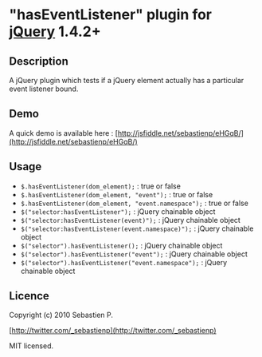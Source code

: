 "hasEventListener" plugin for [jQuery](http://jquery.com/) 1.4.2+
================================

Description
------------
A jQuery plugin which tests if a jQuery element actually has a particular event listener bound.

Demo
-----
A quick demo is available here : [http://jsfiddle.net/sebastienp/eHGqB/](http://jsfiddle.net/sebastienp/eHGqB/)

Usage
------
* `$.hasEventListener(dom_element);` : true or false
* `$.hasEventListener(dom_element, "event");` : true or false
* `$.hasEventListener(dom_element, "event.namespace");` : true or false
* `$("selector:hasEventListener");` : jQuery chainable object
* `$("selector:hasEventListener(event)");` : jQuery chainable object
* `$("selector:hasEventListener(event.namespace)");` : jQuery chainable object
* `$("selector").hasEventListener();` : jQuery chainable object
* `$("selector").hasEventListener("event");` : jQuery chainable object
* `$("selector").hasEventListener("event.namespace");` : jQuery chainable object

Licence
--------
Copyright (c) 2010 Sebastien P.

[http://twitter.com/_sebastienp](http://twitter.com/_sebastienp)

MIT licensed.